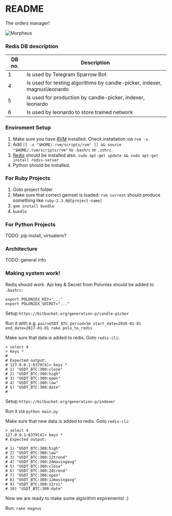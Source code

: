 # README #

The orders manager!

![Morpheus](http://screencrush.com/files/2017/03/Mootrix-Moopheus.jpg?w=360)

### Redis DB description ###

| DB no.  | Description 	|
| ------- | ------------- |
| 1  	  | Is used by Telegram Sparrow Bot  |
| 4  	  | Is used for testing algorithms by candle-picker, indexer, magnus\leonardo |
| 5  	  | Is used for production by candle-picker, indexer, leonardo |
| 6  	  | Is used by leonardo to store trained network |

### Enviroment Setup ###

1. Make sure you have [RVM](https://rvm.io/) installed. Check installation via `rvm -v`.
2. Add `[[ -s "$HOME/.rvm/scripts/rvm" ]] && source "$HOME/.rvm/scripts/rvm"` to `.bashrc` or `.zshrc`.
3. [Redis](https://redis.io/) should be installed also. `sudo apt-get update && sudo apt-get install redis-server`
4. Python should be installed.

### For Ruby Projects ###

1. Goto project folder
2. Make sure that correct gemset is loaded: `rvm current` should produce something like `ruby-2.3.0@[project-name]`
3. `gem install bundle`
4. `bundle`

### For Python Projects ###

TODO: pip install, virtualenv?

### Architecture ###

TODO: general info

### Making system work! ###

Redis should work.
Api key & Secret from Poloniex should be added to `.bashrc`:
```
export POLONIEX_KEY="..."
export POLONIEX_SECRET="..."
```
Setup `https://bitbucket.org/generation-p/candle-picker`

Run it with e.g. `pair=USDT_BTC period=5m start_date=2016-01-01 end_date=2017-01-01 rake polo_to_redis`

Make sure that data is added to redis. Goto `redis-cli`:

```
> select 4
> keys *
#
# Expected output:
# 127.0.0.1:6379[4]> keys *
# 1) "USDT_BTC:300:close"
# 2) "USDT_BTC:300:high"
# 3) "USDT_BTC:300:open"
# 4) "USDT_BTC:300:low"
# 5) "USDT_BTC:300:date"
#
```

Setup `https://bitbucket.org/generation-p/indexer`

Run it via `python main.py`

Make sure that new data is added to redis. Goto `redis-cli`:

```
> select 4
127.0.0.1:6379[4]> keys *
# Expected output:

# 1) "USDT_BTC:300:high"
# 2) "USDT_BTC:300:low"
# 3) "USDT_BTC:300:12trend"
# 4) "USDT_BTC:300:24movingavg"
# 5) "USDT_BTC:300:close"
# 6) "USDT_BTC:300:24trend"
# 7) "USDT_BTC:300:open"
# 8) "USDT_BTC:300:12movingavg"
# 9) "USDT_BTC:300:12rsi"
# 10) "USDT_BTC:300:date"
```

Now we are ready to make some algorithm expirements! :)

Run: `rake magnus`
